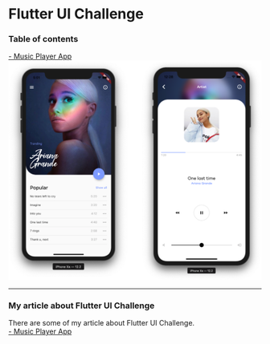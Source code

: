 # Flutter UI Challenge
### Table of contents
[- Music Player App](https://github.com/CoderJava/Flutter-UI-Challenge-Music-Player)
![Music Player App](https://github.com/CoderJava/Flutter-UI-Challenge-Music-Player/blob/master/screenshots/output.png)
<hr />

### My article about Flutter UI Challenge
There are some of my article about Flutter UI Challenge. <br />
[- Music Player App](https://medium.com/nusanet/flutter-challenge-ui-music-player-app-b82d7b41c3bd)

